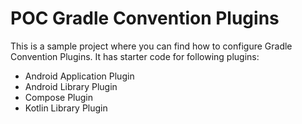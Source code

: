 # POC Gradle Convention Plugins

This is a sample project where you can find how to configure Gradle Convention Plugins.
It has starter code for following plugins:

* Android Application Plugin
* Android Library Plugin
* Compose Plugin
* Kotlin Library Plugin